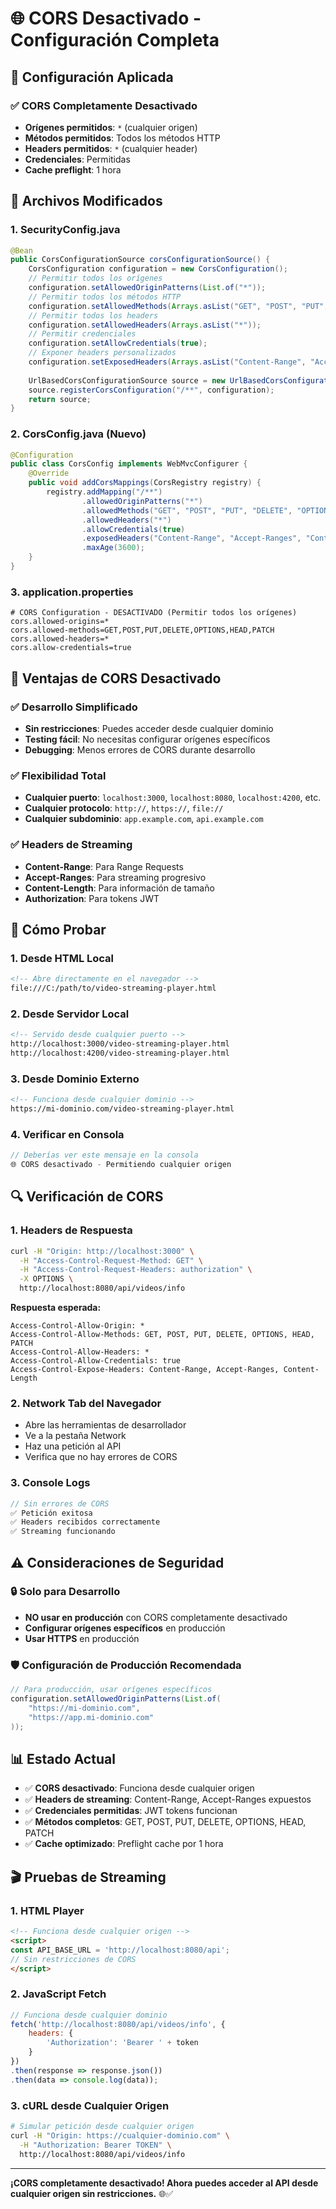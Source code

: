 # 🌐 CORS Desactivado - Configuración Completa

## 🎯 Configuración Aplicada

### ✅ **CORS Completamente Desactivado**
- **Orígenes permitidos**: `*` (cualquier origen)
- **Métodos permitidos**: Todos los métodos HTTP
- **Headers permitidos**: `*` (cualquier header)
- **Credenciales**: Permitidas
- **Cache preflight**: 1 hora

## 🔧 Archivos Modificados

### **1. SecurityConfig.java**
```java
@Bean
public CorsConfigurationSource corsConfigurationSource() {
    CorsConfiguration configuration = new CorsConfiguration();
    // Permitir todos los orígenes
    configuration.setAllowedOriginPatterns(List.of("*"));
    // Permitir todos los métodos HTTP
    configuration.setAllowedMethods(Arrays.asList("GET", "POST", "PUT", "DELETE", "OPTIONS", "HEAD", "PATCH"));
    // Permitir todos los headers
    configuration.setAllowedHeaders(Arrays.asList("*"));
    // Permitir credenciales
    configuration.setAllowCredentials(true);
    // Exponer headers personalizados
    configuration.setExposedHeaders(Arrays.asList("Content-Range", "Accept-Ranges", "Content-Length"));
    
    UrlBasedCorsConfigurationSource source = new UrlBasedCorsConfigurationSource();
    source.registerCorsConfiguration("/**", configuration);
    return source;
}
```

### **2. CorsConfig.java (Nuevo)**
```java
@Configuration
public class CorsConfig implements WebMvcConfigurer {
    @Override
    public void addCorsMappings(CorsRegistry registry) {
        registry.addMapping("/**")
                .allowedOriginPatterns("*")
                .allowedMethods("GET", "POST", "PUT", "DELETE", "OPTIONS", "HEAD", "PATCH")
                .allowedHeaders("*")
                .allowCredentials(true)
                .exposedHeaders("Content-Range", "Accept-Ranges", "Content-Length", "Authorization")
                .maxAge(3600);
    }
}
```

### **3. application.properties**
```properties
# CORS Configuration - DESACTIVADO (Permitir todos los orígenes)
cors.allowed-origins=*
cors.allowed-methods=GET,POST,PUT,DELETE,OPTIONS,HEAD,PATCH
cors.allowed-headers=*
cors.allow-credentials=true
```

## 🚀 Ventajas de CORS Desactivado

### **✅ Desarrollo Simplificado**
- **Sin restricciones**: Puedes acceder desde cualquier dominio
- **Testing fácil**: No necesitas configurar orígenes específicos
- **Debugging**: Menos errores de CORS durante desarrollo

### **✅ Flexibilidad Total**
- **Cualquier puerto**: `localhost:3000`, `localhost:8080`, `localhost:4200`, etc.
- **Cualquier protocolo**: `http://`, `https://`, `file://`
- **Cualquier subdominio**: `app.example.com`, `api.example.com`

### **✅ Headers de Streaming**
- **Content-Range**: Para Range Requests
- **Accept-Ranges**: Para streaming progresivo
- **Content-Length**: Para información de tamaño
- **Authorization**: Para tokens JWT

## 🧪 Cómo Probar

### **1. Desde HTML Local**
```html
<!-- Abre directamente en el navegador -->
file:///C:/path/to/video-streaming-player.html
```

### **2. Desde Servidor Local**
```html
<!-- Servido desde cualquier puerto -->
http://localhost:3000/video-streaming-player.html
http://localhost:4200/video-streaming-player.html
```

### **3. Desde Dominio Externo**
```html
<!-- Funciona desde cualquier dominio -->
https://mi-dominio.com/video-streaming-player.html
```

### **4. Verificar en Consola**
```javascript
// Deberías ver este mensaje en la consola
🌐 CORS desactivado - Permitiendo cualquier origen
```

## 🔍 Verificación de CORS

### **1. Headers de Respuesta**
```bash
curl -H "Origin: http://localhost:3000" \
  -H "Access-Control-Request-Method: GET" \
  -H "Access-Control-Request-Headers: authorization" \
  -X OPTIONS \
  http://localhost:8080/api/videos/info
```

**Respuesta esperada:**
```
Access-Control-Allow-Origin: *
Access-Control-Allow-Methods: GET, POST, PUT, DELETE, OPTIONS, HEAD, PATCH
Access-Control-Allow-Headers: *
Access-Control-Allow-Credentials: true
Access-Control-Expose-Headers: Content-Range, Accept-Ranges, Content-Length
```

### **2. Network Tab del Navegador**
- Abre las herramientas de desarrollador
- Ve a la pestaña Network
- Haz una petición al API
- Verifica que no hay errores de CORS

### **3. Console Logs**
```javascript
// Sin errores de CORS
✅ Petición exitosa
✅ Headers recibidos correctamente
✅ Streaming funcionando
```

## ⚠️ Consideraciones de Seguridad

### **🔒 Solo para Desarrollo**
- **NO usar en producción** con CORS completamente desactivado
- **Configurar orígenes específicos** en producción
- **Usar HTTPS** en producción

### **🛡️ Configuración de Producción Recomendada**
```java
// Para producción, usar orígenes específicos
configuration.setAllowedOriginPatterns(List.of(
    "https://mi-dominio.com",
    "https://app.mi-dominio.com"
));
```

## 📊 Estado Actual

- ✅ **CORS desactivado**: Funciona desde cualquier origen
- ✅ **Headers de streaming**: Content-Range, Accept-Ranges expuestos
- ✅ **Credenciales permitidas**: JWT tokens funcionan
- ✅ **Métodos completos**: GET, POST, PUT, DELETE, OPTIONS, HEAD, PATCH
- ✅ **Cache optimizado**: Preflight cache por 1 hora

## 🎬 Pruebas de Streaming

### **1. HTML Player**
```html
<!-- Funciona desde cualquier origen -->
<script>
const API_BASE_URL = 'http://localhost:8080/api';
// Sin restricciones de CORS
</script>
```

### **2. JavaScript Fetch**
```javascript
// Funciona desde cualquier dominio
fetch('http://localhost:8080/api/videos/info', {
    headers: {
        'Authorization': 'Bearer ' + token
    }
})
.then(response => response.json())
.then(data => console.log(data));
```

### **3. cURL desde Cualquier Origen**
```bash
# Simular petición desde cualquier origen
curl -H "Origin: https://cualquier-dominio.com" \
  -H "Authorization: Bearer TOKEN" \
  http://localhost:8080/api/videos/info
```

---

**¡CORS completamente desactivado! Ahora puedes acceder al API desde cualquier origen sin restricciones.** 🌐✅
